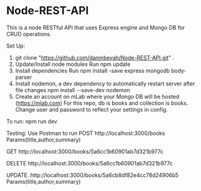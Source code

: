 # Node-REST-API
This is a node RESTful API that uses Express engine and Mongo DB for CRUD operations.

Set Up:
1. git clone "https://github.com/danmbeyah/Node-REST-API.git" .
2. Update/Install node modules
   Run npm update
3. Install dependencies
   Run npm install -save express mongodb body-parser
4. Install nodemon, a dev dependency to automatically restart server after file changes
   npm install --save-dev nodemon
5. Create an account on mLab where your Mongo DB will be hosted (https://mlab.com)
   For this repo, db is books and collection is books. Change user and password to reflect your settings in config.

To run:
npm run dev

Testing:
Use Postman to run 
POST     http://localhost:3000/books
         Params(title,author,summary)

GET      http://localhost:3000/books/5a6cc1b60901ab7d321b977c

DELETE   http://localhost:3000/books/5a6cc1b60901ab7d321b977c

UPDATE.  http://localhost:3000/books/5a6cb8df82e4cc78d24906b5
         Params(title,author,summary)
